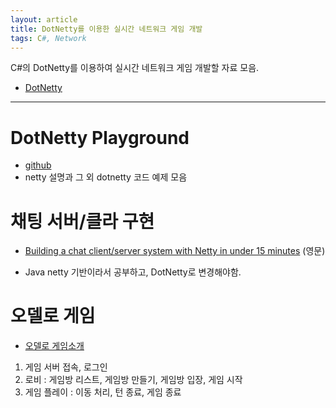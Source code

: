 ```yaml
---
layout: article
title: DotNetty를 이용한 실시간 네트워크 게임 개발
tags: C#, Network
---
```


C#의 DotNetty를 이용하여 실시간 네트워크 게임 개발할 자료 모음.

* [DotNetty](https://github.com/Azure/DotNetty)

<!-- more -->

---

# DotNetty Playground
* [github](https://github.com/Lybecker/DotNettyPlayground)
* netty 설명과 그 외 dotnetty 코드 예제 모음

# 채팅 서버/클라 구현
* [Building a chat client/server system with Netty in under 15 minutes](https://www.youtube.com/watch?v=tsz-assb1X8]) (영문)
 - Java netty 기반이라서 공부하고, DotNetty로 변경해야함.


# 오델로 게임
* [오델로 게임소개](https://namu.wiki/w/오델로(게임))

1. 게임 서버 접속, 로그인
2. 로비 : 게임방 리스트, 게임방 만들기, 게임방 입장, 게임 시작
3. 게임 플레이 : 이동 처리, 턴 종료, 게임 종료
